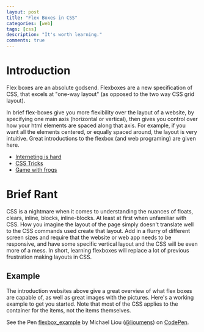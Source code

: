 ```yaml
---
layout: post
title: "Flex Boxes in CSS"
categories: [web]
tags: [css]
description: "It's worth learning."
comments: true
---
```


# Introduction

Flex boxes are an absolute godsend. Flexboxes are a new specification of CSS, that excels at "one-way layout" (as opposed to the two way CSS grid layout).

In brief flex-boxes give you more flexibility over the layout of a website, by specifying one main axis (horizontal or vertical), then gives you control over how your html elements are spaced along that axis. For example, if you want all the elements centered, or equally spaced around, the layout is very intuitive. Great introductions to the flexbox (and web programing) are given here.

* [Interneting is hard](https://internetingishard.com/html-and-css/flexbox/)
* [CSS Tricks](https://css-tricks.com/snippets/css/a-guide-to-flexbox/)
* [Game with frogs](https://flexboxfroggy.com/)


# Brief Rant

CSS is a nightmare when it comes to understanding the nuances of floats, clears, inline, blocks, inline-blocks. At least at first when unfamiliar with CSS. How you imagine the layout of the page simply doesn't translate well to the CSS commands used create that layout. Add in a flurry of different screen sizes and require that the website or web app needs to be responsive, and have some specific vertical layout and the CSS will be even more of a mess. In short, learning flexboxes will replace a lot of previous frustration making layouts in CSS.

## Example

The introduction websites above give a great overview of what flex boxes are capable of, as well as great images with the pictures. Here's a working example to get you started. Note that most of the CSS applies to the container for the items, not the items themselves.

<p data-height="257" data-theme-id="0" data-slug-hash="zaQwNL" data-default-tab="html,result" data-user="lioumens" data-embed-version="2" data-pen-title="flexbox_example" class="codepen">See the Pen <a href="https://codepen.io/lioumens/pen/zaQwNL/">flexbox_example</a> by Michael Liou (<a href="https://codepen.io/lioumens">@lioumens</a>) on <a href="https://codepen.io">CodePen</a>.</p>
<script async src="https://static.codepen.io/assets/embed/ei.js"></script>
